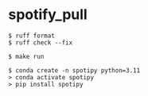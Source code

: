 # spotify_pull
```shell
$ ruff format
$ ruff check --fix
```

```shell
$ make run
```

``` shell
$ conda create -n spotipy python=3.11
> conda activate spotipy
> pip install spotipy
```